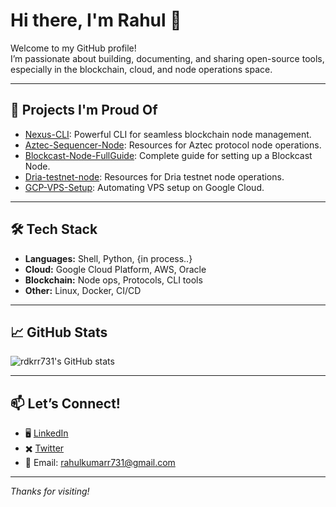 # Hi there, I'm Rahul 👋

Welcome to my GitHub profile!  
I’m passionate about building, documenting, and sharing open-source tools, especially in the blockchain, cloud, and node operations space.

---

## 🚀 Projects I'm Proud Of

- [Nexus-CLI](https://github.com/rdkrr731/Nexus-CLI): Powerful CLI for seamless blockchain node management.
- [Aztec-Sequencer-Node](https://github.com/rdkrr731/Aztec-Sequencer-Node): Resources for Aztec protocol node operations.
- [Blockcast-Node-FullGuide](https://github.com/rdkrr731/Blockcast-Node-FullGuide): Complete guide for setting up a Blockcast Node.
- [Dria-testnet-node](https://github.com/rdkrr731/Dria-testnet-node): Resources for Dria testnet node operations.
- [GCP-VPS-Setup](https://github.com/rdkrr731/GCP-VPS-Setup): Automating VPS setup on Google Cloud.

---

## 🛠️ Tech Stack

- **Languages:** Shell, Python, {in process..}
- **Cloud:** Google Cloud Platform, AWS, Oracle
- **Blockchain:** Node ops, Protocols, CLI tools
- **Other:** Linux, Docker, CI/CD

---

## 📈 GitHub Stats

![rdkrr731's GitHub stats](https://github-readme-stats.vercel.app/api?username=rdkrr731&show_icons=true&theme=github_dark)


---

## 📫 Let’s Connect!

-  🖥️ [LinkedIn](https://www.linkedin.com/in/rdkrr/) <!-- Add your LinkedIn profile URL -->
-  ✖️ [Twitter](https://www.x.com/rdkrr19) <!-- Add your Twitter/X profile URL -->
-  📨 Email: rahulkumarr731@gmail.com

---

_Thanks for visiting!_
